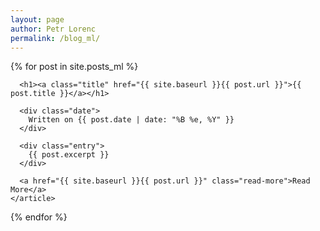 ```yaml
---
layout: page
author: Petr Lorenc
permalink: /blog_ml/
---
```


<div class="posts">
  {% for post in site.posts_ml %}
    <article class="post">

      <h1><a class="title" href="{{ site.baseurl }}{{ post.url }}">{{ post.title }}</a></h1>

      <div class="date">
	    Written on {{ post.date | date: "%B %e, %Y" }}
	  </div>

      <div class="entry">
        {{ post.excerpt }}
      </div>
      
      <a href="{{ site.baseurl }}{{ post.url }}" class="read-more">Read More</a>
    </article>
  {% endfor %}
</div>